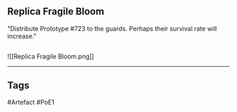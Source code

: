## Replica Fragile Bloom
"Distribute Prototype #723 to the guards. Perhaps their survival rate will increase."
##
![[Replica Fragile Bloom.png]]

---
## Tags
#Artefact
#PoE1
